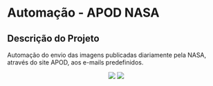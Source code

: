 # Automação - APOD NASA

## Descrição do Projeto
Automação do envio das imagens publicadas diariamente pela NASA, através do site APOD, aos e-mails predefinidos.

<center>
    <img src="https://img.shields.io/static/v1?label=Linguagem&message=python&color=blue&style=for-the-badge"/> 
    <img src="https://img.shields.io/static/v1?label=python&message=3.8.9&color=green&style=for-the-badge"/>
</center>